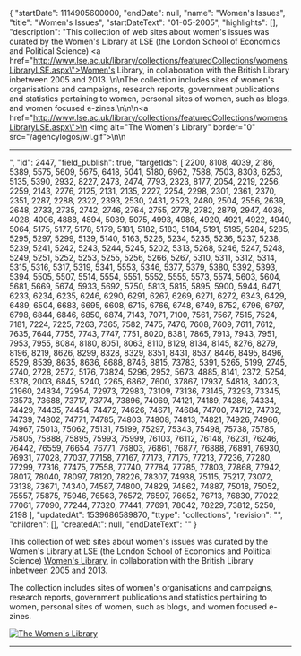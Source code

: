 {
  "startDate": 1114905600000, 
  "endDate": null, 
  "name": "Women's Issues", 
  "title": "Women's Issues", 
  "startDateText": "01-05-2005", 
  "highlights": [], 
  "description": "This collection of web sites about women's issues was curated by the Women's Library at LSE (the London School of Economics and Political Science) <a href=\"http://www.lse.ac.uk/library/collections/featuredCollections/womensLibraryLSE.aspx\">Women's Library</a>, in collaboration with the British Library inbetween 2005 and 2013. \n\nThe collection includes sites of women's organisations and campaigns, research reports, government publications and statistics pertaining to women, personal sites of women, such as blogs, and women focused e-zines.\n\n\n<a href=\"http://www.lse.ac.uk/library/collections/featuredCollections/womensLibraryLSE.aspx\">\n      <img alt=\"The Women's Library\" border=\"0\" src=\"/agencylogos/wl.gif\">\n</a>\n<hr />", 
  "id": 2447, 
  "field_publish": true, 
  "targetIds": [
    2200, 
    8108, 
    4039, 
    2186, 
    5389, 
    5575, 
    5609, 
    5675, 
    6418, 
    5041, 
    5180, 
    6962, 
    7588, 
    7503, 
    8303, 
    6253, 
    5135, 
    5390, 
    2932, 
    8227, 
    2473, 
    2474, 
    7793, 
    2323, 
    8177, 
    2054, 
    2219, 
    2256, 
    2259, 
    2143, 
    2276, 
    2125, 
    2131, 
    2135, 
    2227, 
    2254, 
    2298, 
    2301, 
    2361, 
    2370, 
    2351, 
    2287, 
    2288, 
    2322, 
    2393, 
    2530, 
    2431, 
    2523, 
    2480, 
    2504, 
    2556, 
    2639, 
    2648, 
    2733, 
    2735, 
    2742, 
    2746, 
    2764, 
    2755, 
    2778, 
    2782, 
    2879, 
    2947, 
    4036, 
    4028, 
    4006, 
    4888, 
    4894, 
    5089, 
    5075, 
    4993, 
    4986, 
    4920, 
    4921, 
    4922, 
    4940, 
    5064, 
    5175, 
    5177, 
    5178, 
    5179, 
    5181, 
    5182, 
    5183, 
    5184, 
    5191, 
    5195, 
    5284, 
    5285, 
    5295, 
    5297, 
    5299, 
    5139, 
    5140, 
    5163, 
    5226, 
    5234, 
    5235, 
    5236, 
    5237, 
    5238, 
    5239, 
    5241, 
    5242, 
    5243, 
    5244, 
    5245, 
    5202, 
    5313, 
    5268, 
    5246, 
    5247, 
    5248, 
    5249, 
    5251, 
    5252, 
    5253, 
    5255, 
    5256, 
    5266, 
    5267, 
    5310, 
    5311, 
    5312, 
    5314, 
    5315, 
    5316, 
    5317, 
    5319, 
    5341, 
    5553, 
    5346, 
    5377, 
    5379, 
    5380, 
    5392, 
    5393, 
    5394, 
    5505, 
    5507, 
    5514, 
    5554, 
    5551, 
    5552, 
    5555, 
    5573, 
    5574, 
    5603, 
    5604, 
    5681, 
    5669, 
    5674, 
    5933, 
    5692, 
    5750, 
    5813, 
    5815, 
    5895, 
    5900, 
    5944, 
    6471, 
    6233, 
    6234, 
    6235, 
    6246, 
    6290, 
    6291, 
    6267, 
    6269, 
    6271, 
    6272, 
    6343, 
    6429, 
    6489, 
    6504, 
    6683, 
    6695, 
    6608, 
    6715, 
    6766, 
    6748, 
    6749, 
    6752, 
    6796, 
    6797, 
    6798, 
    6844, 
    6846, 
    6850, 
    6874, 
    7143, 
    7071, 
    7100, 
    7561, 
    7567, 
    7515, 
    7524, 
    7181, 
    7224, 
    7225, 
    7263, 
    7365, 
    7582, 
    7475, 
    7476, 
    7608, 
    7609, 
    7611, 
    7612, 
    7635, 
    7644, 
    7755, 
    7743, 
    7747, 
    7751, 
    8020, 
    8381, 
    7865, 
    7913, 
    7943, 
    7951, 
    7953, 
    7955, 
    8084, 
    8180, 
    8051, 
    8063, 
    8110, 
    8129, 
    8134, 
    8145, 
    8276, 
    8279, 
    8196, 
    8219, 
    8626, 
    8299, 
    8328, 
    8329, 
    8351, 
    8431, 
    8537, 
    8446, 
    8495, 
    8496, 
    8529, 
    8539, 
    8635, 
    8636, 
    8688, 
    8746, 
    8815, 
    73783, 
    5391, 
    5265, 
    5199, 
    2745, 
    2740, 
    2728, 
    2572, 
    5176, 
    73824, 
    5296, 
    2952, 
    5673, 
    4885, 
    8141, 
    2372, 
    5254, 
    5378, 
    2003, 
    6845, 
    5240, 
    2265, 
    6862, 
    7600, 
    37867, 
    17937, 
    54818, 
    34023, 
    21960, 
    24834, 
    72954, 
    72973, 
    72983, 
    73109, 
    73136, 
    73145, 
    73293, 
    73345, 
    73573, 
    73688, 
    73717, 
    73774, 
    73896, 
    74069, 
    74121, 
    74189, 
    74286, 
    74334, 
    74429, 
    74435, 
    74454, 
    74472, 
    74626, 
    74671, 
    74684, 
    74700, 
    74712, 
    74732, 
    74739, 
    74802, 
    74771, 
    74785, 
    74803, 
    74808, 
    74813, 
    74821, 
    74926, 
    74966, 
    74967, 
    75013, 
    75062, 
    75131, 
    75199, 
    75297, 
    75343, 
    75498, 
    75738, 
    75785, 
    75805, 
    75888, 
    75895, 
    75993, 
    75999, 
    76103, 
    76112, 
    76148, 
    76231, 
    76246, 
    76442, 
    76559, 
    76654, 
    76771, 
    76803, 
    76861, 
    76877, 
    76888, 
    76891, 
    76930, 
    76931, 
    77028, 
    77037, 
    77158, 
    77167, 
    77173, 
    77175, 
    77213, 
    77236, 
    77280, 
    77299, 
    77316, 
    77475, 
    77558, 
    77740, 
    77784, 
    77785, 
    77803, 
    77868, 
    77942, 
    78017, 
    78040, 
    78097, 
    78120, 
    78226, 
    78307, 
    74938, 
    75115, 
    75217, 
    73072, 
    73138, 
    73671, 
    74340, 
    74587, 
    74800, 
    74829, 
    74862, 
    74887, 
    75018, 
    75052, 
    75557, 
    75875, 
    75946, 
    76563, 
    76572, 
    76597, 
    76652, 
    76713, 
    76830, 
    77022, 
    77061, 
    77090, 
    77244, 
    77320, 
    77441, 
    77691, 
    78042, 
    78229, 
    73812, 
    5250, 
    2198
  ], 
  "updatedAt": 1539686589870, 
  "ttype": "collections", 
  "revision": "", 
  "children": [], 
  "createdAt": null, 
  "endDateText": ""
}

This collection of web sites about women's issues was curated by the Women's Library at LSE (the London School of Economics and Political Science) <a href="http://www.lse.ac.uk/library/collections/featuredCollections/womensLibraryLSE.aspx">Women's Library</a>, in collaboration with the British Library inbetween 2005 and 2013. 

The collection includes sites of women's organisations and campaigns, research reports, government publications and statistics pertaining to women, personal sites of women, such as blogs, and women focused e-zines.


<a href="http://www.lse.ac.uk/library/collections/featuredCollections/womensLibraryLSE.aspx">
      <img alt="The Women's Library" border="0" src="/agencylogos/wl.gif">
</a>
<hr />